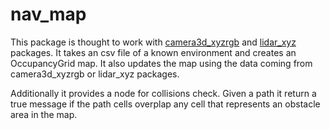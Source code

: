 # nav_map
This package is thought to work with [camera3d_xyzrgb](https://github.com/giacomotomasi/camera3d_xyzrgb.git) and [lidar_xyz](https://github.com/giacomotomasi/lidar_xyz.git) packages. It takes an csv file of a known environment and creates an OccupancyGrid map. It also updates the map using the data coming from camera3d_xyzrgb or lidar_xyz packages.

Additionally it provides a node for collisions check. Given a path it return a true message if the path cells overplap any cell that represents an obstacle area in the map.
